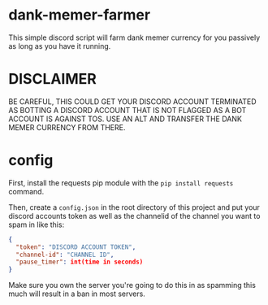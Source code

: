 # dank-memer-farmer

This simple discord script will farm dank memer currency for you passively as long as you have it running.

# DISCLAIMER

BE CAREFUL, THIS COULD GET YOUR DISCORD ACCOUNT TERMINATED AS BOTTING A DISCORD ACCOUNT THAT IS NOT FLAGGED AS A BOT ACCOUNT IS AGAINST TOS. USE AN ALT AND TRANSFER THE DANK MEMER CURRENCY FROM THERE.

# config

First, install the requests pip module with the `pip install requests` command.

Then, create a `config.json` in the root directory of this project and put your discord accounts token as well as the channelid of the channel you want to spam in like this:

```json
{
  "token": "DISCORD ACCOUNT TOKEN",
  "channel-id": "CHANNEL ID",
  "pause_timer": int(time in seconds)
}
```

Make sure you own the server you're going to do this in as spamming this much will result in a ban in most servers.
